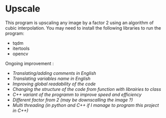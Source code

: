 # Upscale
This program is upscaling any image by a factor 2 using an algorithm of cubic interpolation. You may need to install the following libraries to run the program:
 - tqdm
 - itertools
 - opencv  
 
Ongoing improvement :
 - *Translating/adding comments in English*
 -  *Translating variables name in English*
 - *Improving global readability of the code*
 - *Changing the structure of the code from function with librairies to class*
 - *C++ variant of the programm to improve speed and efficiency*
 - *Different factor from 2 (may be downscalling the image ?)*
 - *Multi threading (in python and C++ if I manage to program this project in C++)*
